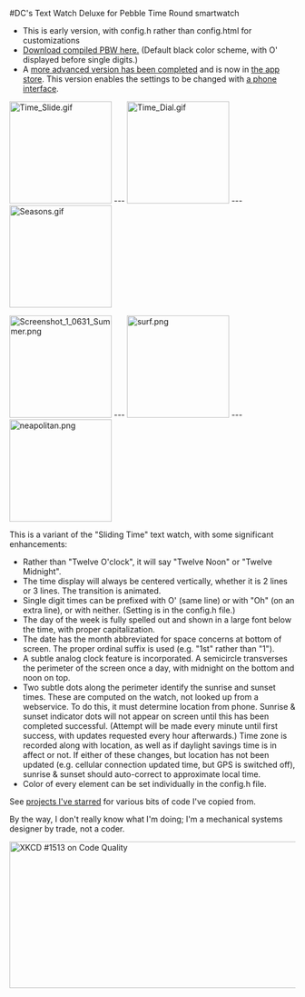 #DC's Text Watch Deluxe
for Pebble Time Round smartwatch
* This is early version, with config.h rather than config.html for customizations
* <a href="https://drive.google.com/uc?export=download&id=0B3fA-FAkWLGNNmduNFI1aXdfLTA">Download compiled PBW here.</a>  (Default black color scheme, with O' displayed before single digits.)
* A <a href="https://github.com/wackyneighbor/DC_Text_Watch_Deluxe">more advanced version has been completed</a> and is now in <a href="https://apps.getpebble.com/en_US/application/56ab1cfe6ca919990000000e">the app store</a>.  This version enables the settings to be changed with <a href="http://wackyneighbor.github.io/DC_Text_Watch_Deluxe/config.html?SinglePrefixType=2&ColorScheme=1&BackgroundColor1=FFFFAA&TextLine1Color1=550055&TextLine2Color1=AA5500&TextLine3Color1=55AA00&TextDayColor1=FF0055&TextDateColor1=FF0055&TimeIndicatorColor1=55AA00&SunriseIndicatorColor1=AA5555&SunsetIndicatorColor1=AA5555&BackgroundColor2=000000&TextLine1Color2=AA5500&TextLine2Color2=AA5500&TextLine3Color2=AA5500&TextDayColor2=FFFF55&TextDateColor2=FFFFAA&TimeIndicatorColor2=FFAA00&SunriseIndicatorColor2=555500&SunsetIndicatorColor2=555500&BackgroundColor3=FF0000&TextLine1Color3=FFFF00&TextLine2Color3=FFFF55&TextLine3Color3=FFFF55&TextDayColor3=FFFFAA&TextDateColor3=FFFFAA&TimeIndicatorColor3=0000FF&SunriseIndicatorColor3=000000&SunsetIndicatorColor3=000000&return_to=https%3A//cloudpebble.net/ide/emulator/config%3F">a phone interface</a>.

<IMG SRC="https://cloud.githubusercontent.com/assets/16750280/12547778/0b42de68-c307-11e5-8310-744512919e15.gif" ALT="Time_Slide.gif" WIDTH=180 HEIGHT=180> --- <IMG SRC="https://cloud.githubusercontent.com/assets/16750280/12535171/8369a7b0-c22f-11e5-948e-c2df00479a72.gif" ALT="Time_Dial.gif" WIDTH=180 HEIGHT=180> --- <IMG SRC="https://cloud.githubusercontent.com/assets/16750280/12535172/89fc4934-c22f-11e5-90aa-ebca46483f1a.gif" ALT="Seasons.gif" WIDTH=180 HEIGHT=180>

<IMG SRC="https://cloud.githubusercontent.com/assets/16750280/12381789/d811c75a-bd45-11e5-9ceb-5e4b993f6339.png" ALT="Screenshot_1_0631_Summer.png" WIDTH=180 HEIGHT=180> --- <IMG SRC="https://cloud.githubusercontent.com/assets/16750280/12413112/4d01b632-be41-11e5-97d2-d9e387b711ea.png" ALT="surf.png" WIDTH=180 HEIGHT=180> --- <IMG SRC="https://cloud.githubusercontent.com/assets/16750280/12413115/4fe2e3ee-be41-11e5-9cf2-3ae9768d1a57.png" ALT="neapolitan.png" WIDTH=180 HEIGHT=180>

This is a variant of the "Sliding Time" text watch, with some significant enhancements:
*  Rather than "Twelve O'clock", it will say "Twelve Noon" or "Twelve Midnight".
*  The time display will always be centered vertically, whether it is 2 lines or 3 lines.  The transition is animated.
*  Single digit times can be prefixed with O' (same line) or with "Oh" (on an extra line), or with neither.  (Setting is in the config.h file.)
*  The day of the week is fully spelled out and shown in a large font below the time, with proper capitalization.
*  The date has the month abbreviated for space concerns at bottom of screen.  The proper ordinal suffix is used (e.g. "1st" rather than "1"). 
*  A subtle analog clock feature is incorporated.  A semicircle transverses the perimeter of the screen once a day, with midnight on the bottom and noon on top.
*  Two subtle dots along the perimeter identify the sunrise and sunset times.  These are computed on the watch, not looked up from a webservice.  To do this, it must determine location from phone.  Sunrise & sunset indicator dots will not appear on screen until this has been completed successful.  (Attempt will be made every minute until first success, with updates requested every hour afterwards.)  Time zone is recorded along with location, as well as if daylight savings time is in affect or not.  If either of these changes, but location has not been updated (e.g. cellular connection updated time, but GPS is switched off), sunrise & sunset should auto-correct to approximate local time.
*  Color of every element can be set individually in the config.h file.

See <a href="https://github.com/stars/wackyneighbor">projects I've starred</a> for various bits of code I've copied from.

By the way, I don't really know what I'm doing; I'm a mechanical systems designer by trade, not a coder.

<IMG SRC="http://imgs.xkcd.com/comics/code_quality.png" ALT="XKCD #1513 on Code Quality" WIDTH=740 HEIGHT=258>
